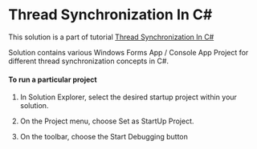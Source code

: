 # Thread Synchronization In C#


This solution is a part of tutorial [Thread Synchronization In C#](https://kudchikarsk.github.io/thread-synchronization-in-csharp/index.html)


Solution contains various Windows Forms App / Console App Project for different thread synchronization concepts in C#.


#### To run a particular project

  1. In Solution Explorer, select the desired startup project within your solution.

  2. On the Project menu, choose Set as StartUp Project.

  3. On the toolbar, choose the Start Debugging button